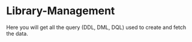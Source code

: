 # Library-Management
Here you will get all the query (DDL, DML, DQL) used to create and fetch the data.
